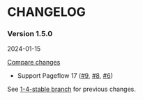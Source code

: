# CHANGELOG

### Version 1.5.0

2024-01-15

[Compare changes](https://github.com/codevise/pageflow-sitemap/compare/1-4-stable...v1.5.0)

- Support Pageflow 17
  ([#9](https://github.com/codevise/pageflow-sitemap/pull/9),
   [#8](https://github.com/codevise/pageflow-sitemap/pull/8),
   [#6](https://github.com/codevise/pageflow-sitemap/pull/6))

See
[1-4-stable branch](https://github.com/codevise/pageflow-sitemap/blob/1-4-stable/CHANGELOG.md)
for previous changes.
